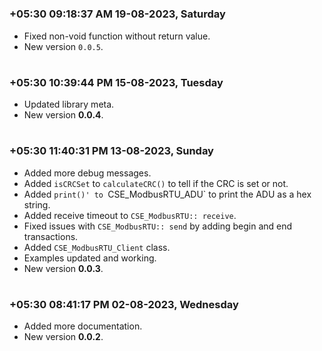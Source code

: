 
#
### **+05:30 09:18:37 AM 19-08-2023, Saturday**

  * Fixed non-void function without return value.
  * New version `0.0.5`.

#
### **+05:30 10:39:44 PM 15-08-2023, Tuesday**

  * Updated library meta.
  * New version **0.0.4**.
#
### **+05:30 11:40:31 PM 13-08-2023, Sunday**

  * Added more debug messages.
  * Added `isCRCSet` to `calculateCRC()` to tell if the CRC is set or not.
  * Added `print()' to `CSE_ModbusRTU_ADU` to print the ADU as a hex string.
  * Added receive timeout to `CSE_ModbusRTU:: receive`.
  * Fixed issues with `CSE_ModbusRTU:: send` by adding begin and end transactions.
  * Added `CSE_ModbusRTU_Client` class.
  * Examples updated and working.
  * New version **0.0.3**.

#
### **+05:30 08:41:17 PM 02-08-2023, Wednesday**

  * Added more documentation.
  * New version **0.0.2**.


